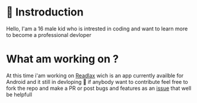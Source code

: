 # 🙆 Instroduction

Hello, I'am a 16 male kid who is intrested in coding
and want to learn more to become a professional devloper

# What am working on ?

At this time i'am working on [Readlax](https://github.com/0RaMsY0/Readlax) wich is an app
currently availble for Android and it still in devloping 🥰
if anybody want to contribute feel free to fork the repo and make a PR or post bugs and features as an [issue](https://github.com/0RaMsY0/ReadLax/issues)
that well be helpfull

<!---
0RaMsY0/0RaMsY0 is a ✨ special ✨ repository because its `README.md` (this file) appears on your GitHub profile.
You can click the Preview link to take a look at your changes.
--->
